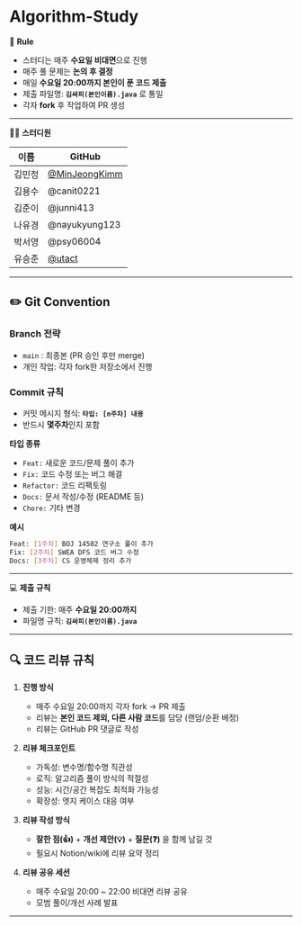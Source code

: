 
# Algorithm-Study

🌳 **Rule**

* 스터디는 매주 **수요일 비대면**으로 진행
* 매주 풀 문제는 **논의 후 결정**
* 매일 **수요일 20:00까지 본인이 푼 코드 제출**
* 제출 파일명: **`김싸피(본인이름).java`** 로 통일
* 각자 **fork** 후 작업하여 PR 생성

---

👨‍💻 **스터디원**

| 이름  | GitHub    |
| --- | --------- |
| 김민정 | [@MinJeongKimm](https://github.com/MinJeongKimm) |
| 김용수 | @canit0221    |
| 김준이 | @junni413     |
| 나유경 | @nayukyung123 |
| 박서영 | @psy06004     |
| 유승준 | [@utact](https://github.com/utact)        |

---

## ✏️ Git Convention

### Branch 전략

* `main` : 최종본 (PR 승인 후만 merge)
* 개인 작업: 각자 fork한 저장소에서 진행

### Commit 규칙

* 커밋 메시지 형식: **`타입: [n주차] 내용`**
* 반드시 **몇주차**인지 포함

**타입 종류**

* `Feat:` 새로운 코드/문제 풀이 추가
* `Fix:` 코드 수정 또는 버그 해결
* `Refactor:` 코드 리팩토링
* `Docs:` 문서 작성/수정 (README 등)
* `Chore:` 기타 변경

**예시**

```bash
Feat: [1주차] BOJ 14502 연구소 풀이 추가
Fix: [2주차] SWEA DFS 코드 버그 수정
Docs: [3주차] CS 운영체제 정리 추가
```

---

💻 **제출 규칙**

* 제출 기한: 매주 **수요일 20:00까지**
* 파일명 규칙: **`김싸피(본인이름).java`**

---

## 🔍 코드 리뷰 규칙

1. **진행 방식**

   * 매주 수요일 20:00까지 각자 fork → PR 제출
   * 리뷰는 **본인 코드 제외, 다른 사람 코드**를 담당 (랜덤/순환 배정)
   * 리뷰는 GitHub PR 댓글로 작성

2. **리뷰 체크포인트**

   * 가독성: 변수명/함수명 직관성
   * 로직: 알고리즘 풀이 방식의 적절성
   * 성능: 시간/공간 복잡도 최적화 가능성
   * 확장성: 엣지 케이스 대응 여부

3. **리뷰 작성 방식**

   * **잘한 점(👍)** + **개선 제안(💡)** + **질문(❓)** 을 함께 남길 것
   * 필요시 Notion/wiki에 리뷰 요약 정리

4. **리뷰 공유 세션**

   * 매주 수요일 20:00 \~ 22:00 비대면 리뷰 공유
   * 모범 풀이/개선 사례 발표

---

